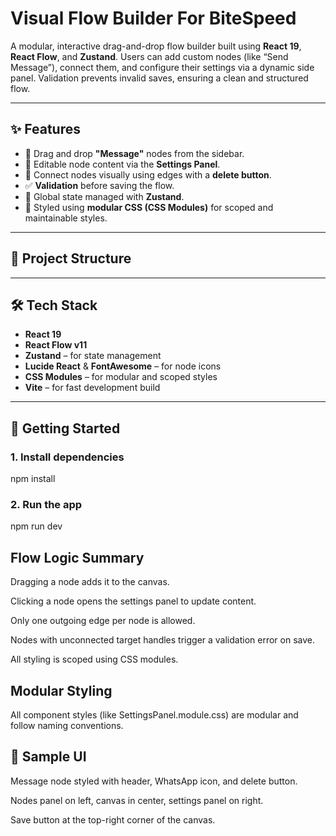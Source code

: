 # Visual Flow Builder For BiteSpeed

A modular, interactive drag-and-drop flow builder built using **React 19**, **React Flow**, and **Zustand**. Users can add custom nodes (like “Send Message”), connect them, and configure their settings via a dynamic side panel. Validation prevents invalid saves, ensuring a clean and structured flow.

---

## ✨ Features

- 🔲 Drag and drop **"Message"** nodes from the sidebar.
- 🧩 Editable node content via the **Settings Panel**.
- 🔗 Connect nodes visually using edges with a **delete button**.
- ✅ **Validation** before saving the flow.
- 🧠 Global state managed with **Zustand**.
- 🎨 Styled using **modular CSS (CSS Modules)** for scoped and maintainable styles.

---

## 🧱 Project Structure


---

## 🛠️ Tech Stack

- **React 19**
- **React Flow v11**
- **Zustand** – for state management
- **Lucide React** & **FontAwesome** – for node icons
- **CSS Modules** – for modular and scoped styles
- **Vite** – for fast development build

---

## 🚀 Getting Started

### 1. Install dependencies
npm install

### 2. Run the app
npm run dev

## Flow Logic Summary
Dragging a node adds it to the canvas.

Clicking a node opens the settings panel to update content.

Only one outgoing edge per node is allowed.

Nodes with unconnected target handles trigger a validation error on save.

All styling is scoped using CSS modules.

## Modular Styling
All component styles (like SettingsPanel.module.css) are modular and follow naming conventions.

## 📸 Sample UI
Message node styled with header, WhatsApp icon, and delete button.

Nodes panel on left, canvas in center, settings panel on right.

Save button at the top-right corner of the canvas.
